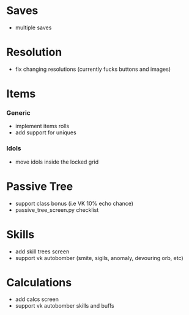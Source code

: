 # Saves
- multiple saves

# Resolution
- fix changing resolutions (currently fucks buttons and images)

# Items
### Generic
- implement items rolls
- add support for uniques

### Idols
- move idols inside the locked grid


# Passive Tree
- support class bonus (i.e VK 10% echo chance)
- passive_tree_screen.py checklist

# Skills
- add skill trees screen
- support vk autobomber (smite, sigils, anomaly, devouring orb, etc)

# Calculations
- add calcs screen
- support vk autobomber skills and buffs


